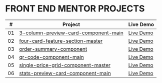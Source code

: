 # FRONT END MENTOR PROJECTS


|  #  | Project                                                                                                                     | Live Demo                                                                         |
| :-: | --------------------------------------------------------------------------------------------------------------------------- | --------------------------------------------------------------------------------- |
| 01  | [3-column-preview-card-component-main](https://github.com/dennis-mburu/FEM-projects/tree/main/3-column-preview-card-component-main)                             | [Live Demo](https://dennis-fem-3-column-preview-component.netlify.app/)      
| 02  | [four-card-feature-section-master](https://github.com/dennis-mburu/FEM-projects/tree/main/four-card-feature-section-master)                             | [Live Demo](https://dennis-fem-4-card-feature-section.netlify.app/)    
| 03  | [order-summary-component](https://github.com/dennis-mburu/FEM-projects/tree/main/order-summary-component-main)                             | [Live Demo](https://dennis-fem-order-summary-component.netlify.app/) 
| 04  | [qr-code-component-main](https://github.com/dennis-mburu/FEM-projects/tree/main/qr-code-component-main)                             | [Live Demo](https://dennis-fem-qr-code-component.netlify.app/)   
| 05  | [single-price-grid-component-master](https://github.com/dennis-mburu/FEM-projects/tree/main/single-price-grid-component-master)                             | [Live Demo](https://dennis-fem-single-price-grid.netlify.app/)  
| 06  | [stats-preview-card-component-main](https://github.com/dennis-mburu/FEM-projects/tree/main/stats-preview-card-component-main)                             | [Live Demo](https://dennis-fem-stats-preview-card.netlify.app/)  